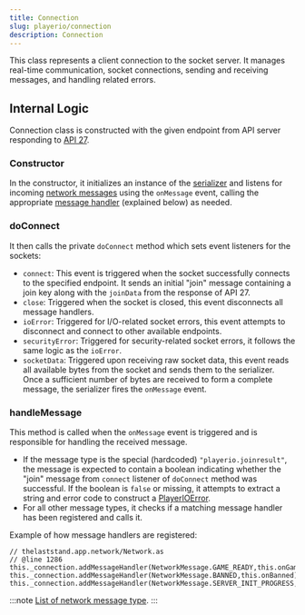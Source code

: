 ```yaml
---
title: Connection
slug: playerio/connection
description: Connection
---
```


This class represents a client connection to the socket server. It manages real-time communication, socket connections, sending and receiving messages, and handling related errors.

## Internal Logic

Connection class is constructed with the given endpoint from API server responding to [API 27](/glossary#api-27).

### Constructor

In the constructor, it initializes an instance of the [serializer](/playerio/utils/binaryserializer) and listens for incoming [network messages](/playerio/message) using the `onMessage` event, calling the appropriate [message handler](#handlemessage) (explained below) as needed.

### doConnect

It then calls the private `doConnect` method which sets event listeners for the sockets:

- `connect`: This event is triggered when the socket successfully connects to the specified endpoint. It sends an initial "join" message containing a join key along with the `joinData` from the response of API 27.
- `close`: Triggered when the socket is closed, this event disconnects all message handlers.
- `ioError`: Triggered for I/O-related socket errors, this event attempts to disconnect and connect to other available endpoints.
- `securityError`: Triggered for security-related socket errors, it follows the same logic as the `ioError`.
- `socketData`: Triggered upon receiving raw socket data, this event reads all available bytes from the socket and sends them to the serializer. Once a sufficient number of bytes are received to form a complete message, the serializer fires the `onMessage` event.

### handleMessage

This method is called when the `onMessage` event is triggered and is responsible for handling the received message.

- If the message type is the special (hardcoded) `"playerio.joinresult"`, the message is expected to contain a boolean indicating whether the "join" message from `connect` listener of `doConnect` method was successful. If the boolean is `false` or missing, it attempts to extract a string and error code to construct a [PlayerIOError](/playerio/playerioerror).
- For all other message types, it checks if a matching message handler has been registered and calls it.

Example of how message handlers are registered:

```as3
// thelaststand.app.network/Network.as
// @line 1286
this._connection.addMessageHandler(NetworkMessage.GAME_READY,this.onGameReady);
this._connection.addMessageHandler(NetworkMessage.BANNED,this.onBanned);
this._connection.addMessageHandler(NetworkMessage.SERVER_INIT_PROGRESS,this.onServerInitProgress);
```

:::note
[List of network message type](/thelaststand.app/network/networkmessage).
:::
